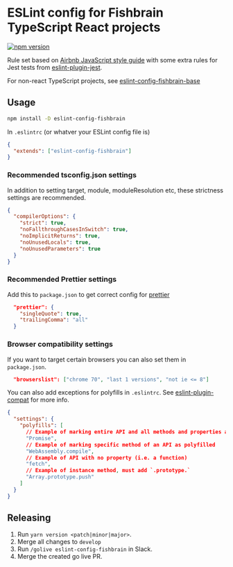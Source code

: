 # ESLint config for Fishbrain TypeScript React projects

[![npm version](https://badge.fury.io/js/eslint-config-fishbrain.svg)](https://badge.fury.io/js/eslint-config-fishbrain)

Rule set based on [Airbnb JavaScript style guide](https://github.com/airbnb/javascript)
with some extra rules for Jest tests from [eslint-plugin-jest](https://github.com/jest-community/eslint-plugin-jest).

For non-react TypeScript projects, see [eslint-config-fishbrain-base](https://github.com/fishbrain/eslint-config-fishbrain-base)

## Usage

```bash
npm install -D eslint-config-fishbrain
```

In `.eslintrc` (or whatver your ESLint config file is)

```json
{
  "extends": ["eslint-config-fishbrain"]
}
```

### Recommended tsconfig.json settings

In addition to setting target, module, moduleResolution etc,
these strictness settings are recommended.

```json
{
  "compilerOptions": {
    "strict": true,
    "noFallthroughCasesInSwitch": true,
    "noImplicitReturns": true,
    "noUnusedLocals": true,
    "noUnusedParameters": true
  }
}
```

### Recommended Prettier settings

Add this to `package.json` to get correct config for [prettier](https://prettier.io/)

```json
  "prettier": {
    "singleQuote": true,
    "trailingComma": "all"
  }
```

### Browser compatibility settings

If you want to target certain browsers you can also set them in `package.json`.

```json
  "browserslist": ["chrome 70", "last 1 versions", "not ie <= 8"]
```

You can also add exceptions for polyfills in `.eslintrc`. See
[eslint-plugin-compat](https://github.com/amilajack/eslint-plugin-compat) for more info.

```json
{
  "settings": {
    "polyfills": [
      // Example of marking entire API and all methods and properties as polyfilled
      "Promise",
      // Example of marking specific method of an API as polyfilled
      "WebAssembly.compile",
      // Example of API with no property (i.e. a function)
      "fetch",
      // Example of instance method, must add `.prototype.`
      "Array.prototype.push"
    ]
  }
}
```

## Releasing

1. Run `yarn version <patch|minor|major>`.
2. Merge all changes to `develop`
3. Run `/golive eslint-config-fishbrain` in Slack.
4. Merge the created go live PR.
